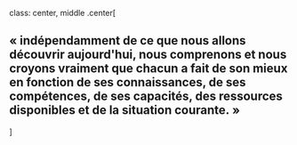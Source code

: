 class: center, middle
.center[
## « indépendamment de ce que nous allons découvrir aujourd'hui, nous comprenons et nous croyons vraiment que chacun a fait de son mieux en fonction de ses connaissances, de ses compétences, de ses capacités, des ressources disponibles et de la situation courante. »
]
